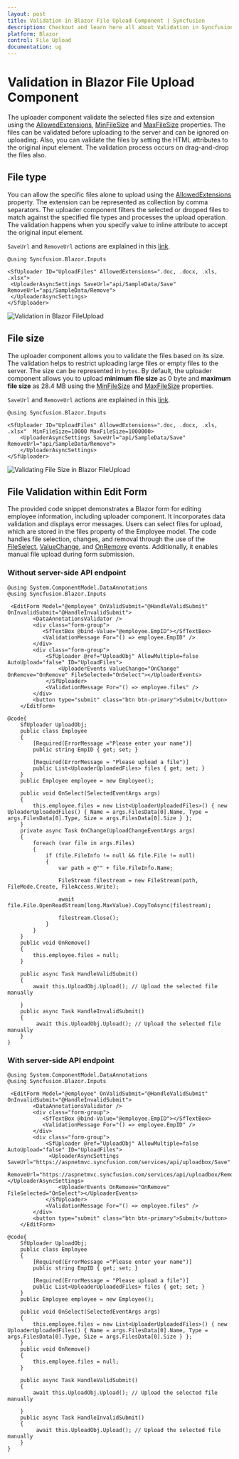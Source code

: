 ```yaml
---
layout: post
title: Validation in Blazor File Upload Component | Syncfusion
description: Checkout and learn here all about Validation in Syncfusion Blazor File Upload component and much more.
platform: Blazor
control: File Upload
documentation: ug
---
```


# Validation in Blazor File Upload Component

The uploader component validate the selected files size and extension using the [AllowedExtensions](https://help.syncfusion.com/cr/blazor/Syncfusion.Blazor.Inputs.SfUploader.html#Syncfusion_Blazor_Inputs_SfUploader_AllowedExtensions), [MinFileSize](https://help.syncfusion.com/cr/blazor/Syncfusion.Blazor.Inputs.SfUploader.html#Syncfusion_Blazor_Inputs_SfUploader_MinFileSize) and [MaxFileSize](https://help.syncfusion.com/cr/blazor/Syncfusion.Blazor.Inputs.SfUploader.html#Syncfusion_Blazor_Inputs_SfUploader_MaxFileSize) properties. The files can be validated before uploading to the server and can be ignored on uploading. Also, you can validate the files by setting the HTML attributes to the original input element. The validation process occurs on drag-and-drop the files also.

## File type

You can allow the specific files alone to upload using the [AllowedExtensions](https://help.syncfusion.com/cr/blazor/Syncfusion.Blazor.Inputs.SfUploader.html#Syncfusion_Blazor_Inputs_SfUploader_AllowedExtensions) property. The extension can be represented as collection by comma separators. The uploader component filters the selected or dropped files to match against the specified file types and processes the upload operation. The validation happens when you specify value to inline attribute to accept the original input element.

`SaveUrl` and `RemoveUrl` actions are explained in this [link](./chunk-upload/#save-and-remove-action-for-blazor-aspnet-core-hosted-application).

```cshtml
@using Syncfusion.Blazor.Inputs

<SfUploader ID="UploadFiles" AllowedExtensions=".doc, .docx, .xls, .xlsx">
 <UploaderAsyncSettings SaveUrl="api/SampleData/Save" RemoveUrl="api/SampleData/Remove">
 </UploaderAsyncSettings>
</SfUploader>
```


![Validation in Blazor FileUpload](./images/blazor-fileupload-validation.png)

## File size

The uploader component allows you to validate the files based on its size. The validation helps to restrict uploading large files or empty files to the server. The size can be represented in `bytes`. By default, the uploader component allows you to upload **minimum file size** as 0 byte and **maximum file size** as 28.4 MB using the [MinFileSize](https://help.syncfusion.com/cr/blazor/Syncfusion.Blazor.Inputs.SfUploader.html#Syncfusion_Blazor_Inputs_SfUploader_MinFileSize) and [MaxFileSize](https://help.syncfusion.com/cr/blazor/Syncfusion.Blazor.Inputs.SfUploader.html#Syncfusion_Blazor_Inputs_SfUploader_MaxFileSize) properties.

`SaveUrl` and `RemoveUrl` actions are explained in this [link](./chunk-upload/#save-and-remove-action-for-blazor-aspnet-core-hosted-application).

```cshtml
@using Syncfusion.Blazor.Inputs

<SfUploader ID="UploadFiles" AllowedExtensions=".doc, .docx, .xls, .xlsx"  MinFileSize=10000 MaxFileSize=1000000>
    <UploaderAsyncSettings SaveUrl="api/SampleData/Save" RemoveUrl="api/SampleData/Remove">
    </UploaderAsyncSettings>
</SfUploader>
```


![Validating File Size in Blazor FileUpload](./images/blazor-fileupload-size-validation.png)

## File Validation within Edit Form

The provided code snippet demonstrates a Blazor form for editing employee information, including uploader component. It incorporates data validation and displays error messages. Users can select files for upload, which are stored in the files property of the Employee model. The code handles file selection, changes, and removal through the use of the [FileSelect](https://help.syncfusion.com/cr/blazor/Syncfusion.Blazor.Inputs.UploaderEvents.html#Syncfusion_Blazor_Inputs_UploaderEvents_FileSelected), [ValueChange](https://help.syncfusion.com/cr/blazor/Syncfusion.Blazor.Inputs.UploaderEvents.html#Syncfusion_Blazor_Inputs_UploaderEvents_ValueChange), and [OnRemove](https://help.syncfusion.com/cr/blazor/Syncfusion.Blazor.Inputs.UploaderEvents.html#Syncfusion_Blazor_Inputs_UploaderEvents_OnRemove) events. Additionally, it enables manual file upload during form submission.

### Without server-side API endpoint

```cshtml
@using System.ComponentModel.DataAnnotations
@using Syncfusion.Blazor.Inputs

 <EditForm Model="@employee" OnValidSubmit="@HandleValidSubmit" OnInvalidSubmit="@HandleInvalidSubmit">  
        <DataAnnotationsValidator />  
        <div class="form-group">  
           <SfTextBox @bind-Value="@employee.EmpID"></SfTextBox>  
           <ValidationMessage For="() => employee.EmpID" /> 
        </div>  
        <div class="form-group">  
            <SfUploader @ref="UploadObj" AllowMultiple=false AutoUpload="false" ID="UploadFiles">  
                <UploaderEvents ValueChange="OnChange" OnRemove="OnRemove" FileSelected="OnSelect"></UploaderEvents>  
            </SfUploader>  
            <ValidationMessage For="() => employee.files" /> 
        </div>  
        <button type="submit" class="btn btn-primary">Submit</button>  
    </EditForm>  
  
@code{
    SfUploader UploadObj;  
    public class Employee 
    { 
        [Required(ErrorMessage ="Please enter your name")] 
        public string EmpID { get; set; } 

        [Required(ErrorMessage = "Please upload a file")] 
        public List<UploaderUploadedFiles> files { get; set; } 
    } 
    public Employee employee = new Employee();  

    public void OnSelect(SelectedEventArgs args) 
    {   
        this.employee.files = new List<UploaderUploadedFiles>() { new UploaderUploadedFiles() { Name = args.FilesData[0].Name, Type = args.FilesData[0].Type, Size = args.FilesData[0].Size } }; 
    } 
    private async Task OnChange(UploadChangeEventArgs args)  
    {  
        foreach (var file in args.Files)  
        {
            if (file.FileInfo != null && file.File != null)
            {
                var path = @"" + file.FileInfo.Name;

                FileStream filestream = new FileStream(path, FileMode.Create, FileAccess.Write);

                await file.File.OpenReadStream(long.MaxValue).CopyToAsync(filestream);

                filestream.Close();
            }
        }  
    }  
    public void OnRemove() 
    { 
        this.employee.files = null; 
    } 
 
    public async Task HandleValidSubmit()  
    {  
        await this.UploadObj.Upload(); // Upload the selected file manually  
 
    }   
    public async Task HandleInvalidSubmit() 
    { 
         await this.UploadObj.Upload(); // Upload the selected file manually  
    }  
} 
```

### With server-side API endpoint

```cshtml
@using System.ComponentModel.DataAnnotations
@using Syncfusion.Blazor.Inputs

 <EditForm Model="@employee" OnValidSubmit="@HandleValidSubmit" OnInvalidSubmit="@HandleInvalidSubmit">  
        <DataAnnotationsValidator />  
        <div class="form-group">  
           <SfTextBox @bind-Value="@employee.EmpID"></SfTextBox>  
           <ValidationMessage For="() => employee.EmpID" /> 
        </div>  
        <div class="form-group">  
            <SfUploader @ref="UploadObj" AllowMultiple=false AutoUpload="false" ID="UploadFiles"> 
             <UploaderAsyncSettings SaveUrl="https://aspnetmvc.syncfusion.com/services/api/uploadbox/Save"
                           RemoveUrl="https://aspnetmvc.syncfusion.com/services/api/uploadbox/Remove"></UploaderAsyncSettings> 
                <UploaderEvents OnRemove="OnRemove" FileSelected="OnSelect"></UploaderEvents>  
            </SfUploader>  
            <ValidationMessage For="() => employee.files" /> 
        </div>  
        <button type="submit" class="btn btn-primary">Submit</button>  
    </EditForm>  
  
@code{
    SfUploader UploadObj;  
    public class Employee 
    { 
        [Required(ErrorMessage ="Please enter your name")] 
        public string EmpID { get; set; } 

        [Required(ErrorMessage = "Please upload a file")] 
        public List<UploaderUploadedFiles> files { get; set; } 
    } 
    public Employee employee = new Employee();  

    public void OnSelect(SelectedEventArgs args) 
    {   
        this.employee.files = new List<UploaderUploadedFiles>() { new UploaderUploadedFiles() { Name = args.FilesData[0].Name, Type = args.FilesData[0].Type, Size = args.FilesData[0].Size } }; 
    }
    public void OnRemove() 
    { 
        this.employee.files = null; 
    } 
 
    public async Task HandleValidSubmit()  
    {  
        await this.UploadObj.Upload(); // Upload the selected file manually  
 
    }   
    public async Task HandleInvalidSubmit() 
    { 
         await this.UploadObj.Upload(); // Upload the selected file manually  
    }  
} 
```